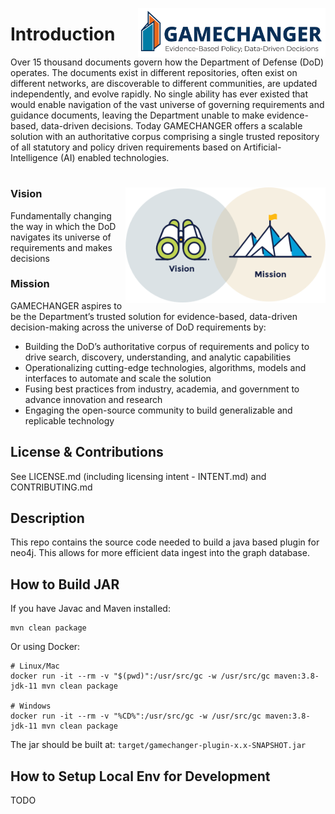 <img src="./img/tags/GAMECHANGER-NoPentagon_RGB@3x.png" align="right"
     alt="Mission Vision Icons" width="300" >
# Introduction

Over 15 thousand documents govern how the Department of Defense (DoD) operates. The documents exist in different repositories, often exist on different networks, are discoverable to different communities, are updated independently, and evolve rapidly. No single ability has ever existed that would enable navigation of the vast universe of governing requirements and guidance documents, leaving the Department unable to make evidence-based, data-driven decisions. Today GAMECHANGER offers a scalable solution with an authoritative corpus comprising a single trusted repository of all statutory and policy driven requirements based on Artificial-Intelligence (AI) enabled technologies.

#
<img src="./img/original/Brand_Platform.png" align="right"
     alt="Mission Vision Icons" width="320" >

### Vision

Fundamentally changing the way in which the DoD navigates its universe of requirements and makes decisions

### Mission
GAMECHANGER aspires to be the Department’s trusted solution for evidence-based, data-driven decision-making across the universe of DoD requirements by:

- Building the DoD’s authoritative corpus of requirements and policy to drive search, discovery, understanding, and analytic capabilities
- Operationalizing cutting-edge technologies, algorithms, models and interfaces to automate and scale the solution
- Fusing best practices from industry, academia, and government to advance innovation and research
- Engaging the open-source community to build generalizable and replicable technology

## License & Contributions
See LICENSE.md (including licensing intent - INTENT.md) and CONTRIBUTING.md

## Description
This repo contains the source code needed to build a java based plugin for neo4j. This allows for more efficient data ingest into the graph database.

## How to Build JAR
If you have Javac and Maven installed:
```
mvn clean package
```

Or using Docker:
```
# Linux/Mac
docker run -it --rm -v "$(pwd)":/usr/src/gc -w /usr/src/gc maven:3.8-jdk-11 mvn clean package

# Windows
docker run -it --rm -v "%CD%":/usr/src/gc -w /usr/src/gc maven:3.8-jdk-11 mvn clean package
```
The jar should be built at: `target/gamechanger-plugin-x.x-SNAPSHOT.jar`
## How to Setup Local Env for Development

TODO
